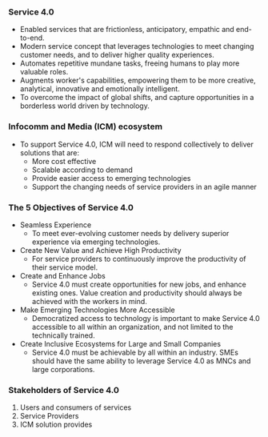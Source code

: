 ### Service 4.0
- Enabled services that are frictionless, anticipatory, empathic and end-to-end. 
- Modern service concept that leverages technologies to meet changing customer needs, and to deliver higher quality experiences.
- Automates repetitive mundane tasks, freeing humans to play more valuable roles. 
- Augments worker's capabilities, empowering them to be more creative, analytical, innovative and emotionally intelligent.
- To overcome the impact of global shifts, and capture opportunities in a borderless world driven by technology.

### Infocomm and Media (ICM) ecosystem
- To support Service 4.0, ICM will need to respond collectively to deliver solutions that are:
	- More cost effective
	- Scalable according to demand
	- Provide easier access to emerging technologies
	- Support the changing needs of service providers in an agile manner

### The 5 Objectives of Service 4.0
- Seamless Experience
	- To meet ever-evolving customer needs by delivery superior experience via emerging technologies.
- Create New Value and Achieve High Productivity
	- For service providers to continuously improve the productivity of their service model.
- Create and Enhance Jobs
	- Service 4.0 must create opportunities for new jobs, and enhance existing ones. Value creation and productivity should always be achieved with the workers in mind.
- Make Emerging Technologies More Accessible
	- Democratized access to technology is important to make Service 4.0 accessible to all within an organization, and not limited to the technically trained.
- Create Inclusive Ecosystems for Large and Small Companies
	- Service 4.0 must be achievable by all within an industry. SMEs should have the same ability to leverage Service 4.0 as MNCs and large corporations.

### Stakeholders of Service 4.0
1. Users and consumers of services
2. Service Providers
3. ICM solution provides
